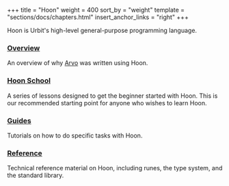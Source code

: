 +++
title = "Hoon"
weight = 400
sort_by = "weight"
template = "sections/docs/chapters.html"
insert_anchor_links = "right"
+++

Hoon is Urbit's high-level general-purpose programming language.

### [Overview](@/docs/hoon/overview.md)

An overview of why [Arvo](@/docs/arvo/overview.md) was written using Hoon.

### [Hoon School](@/docs/hoon/hoon-school/_index.md)

A series of lessons designed to get the beginner started with Hoon. This is our
recommended starting point for anyone who wishes to learn Hoon.

### [Guides](@/docs/hoon/guides/_index.md)

Tutorials on how to do specific tasks with Hoon.

### [Reference](@/docs/hoon/reference/_index.md)

Technical reference material on Hoon, including runes, the type system, and the
standard library.
